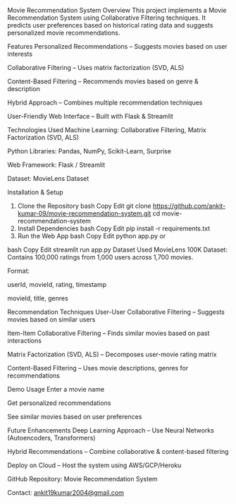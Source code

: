 Movie Recommendation System
Overview
This project implements a Movie Recommendation System using Collaborative Filtering techniques. It predicts user preferences based on historical rating data and suggests personalized movie recommendations.

Features
Personalized Recommendations – Suggests movies based on user interests

Collaborative Filtering – Uses matrix factorization (SVD, ALS)

Content-Based Filtering – Recommends movies based on genre & description

Hybrid Approach – Combines multiple recommendation techniques

User-Friendly Web Interface – Built with Flask & Streamlit

Technologies Used
Machine Learning: Collaborative Filtering, Matrix Factorization (SVD, ALS)

Python Libraries: Pandas, NumPy, Scikit-Learn, Surprise

Web Framework: Flask / Streamlit

Dataset: MovieLens Dataset

Installation & Setup
1. Clone the Repository
bash
Copy
Edit
git clone https://github.com/ankit-kumar-09/movie-recommendation-system.git
cd movie-recommendation-system
2. Install Dependencies
bash
Copy
Edit
pip install -r requirements.txt
3. Run the Web App
bash
Copy
Edit
python app.py
or

bash
Copy
Edit
streamlit run app.py
Dataset Used
MovieLens 100K Dataset: Contains 100,000 ratings from 1,000 users across 1,700 movies.

Format:

userId, movieId, rating, timestamp

movieId, title, genres

Recommendation Techniques
User-User Collaborative Filtering – Suggests movies based on similar users

Item-Item Collaborative Filtering – Finds similar movies based on past interactions

Matrix Factorization (SVD, ALS) – Decomposes user-movie rating matrix

Content-Based Filtering – Uses movie descriptions, genres for recommendations

Demo Usage
Enter a movie name

Get personalized recommendations

See similar movies based on user preferences

Future Enhancements
Deep Learning Approach – Use Neural Networks (Autoencoders, Transformers)

Hybrid Recommendations – Combine collaborative & content-based filtering

Deploy on Cloud – Host the system using AWS/GCP/Heroku

GitHub Repository: Movie Recommendation System

Contact: ankit19kumar2004@gmail.com
